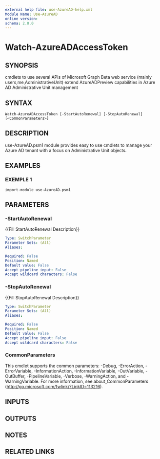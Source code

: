 ```yaml
---
external help file: use-AzureAD-help.xml
Module Name: Use-AzureAD
online version:
schema: 2.0.0
---
```


# Watch-AzureADAccessToken

## SYNOPSIS
cmdlets to use several APIs of Microsoft Graph Beta web service (mainly users,me,AdministrativeUnit)
extend AzureADPreview capabilities in Azure AD Administrative Unit management

## SYNTAX

```
Watch-AzureADAccessToken [-StartAutoRenewal] [-StopAutoRenewal] [<CommonParameters>]
```

## DESCRIPTION
use-AzureAD.psm1 module provides easy to use cmdlets to manage your Azure AD tenant with a focus on Administrative Unit objects.

## EXAMPLES

### EXEMPLE 1
```
import-module use-AzureAD.psm1
```

## PARAMETERS

### -StartAutoRenewal
{{Fill StartAutoRenewal Description}}

```yaml
Type: SwitchParameter
Parameter Sets: (All)
Aliases:

Required: False
Position: Named
Default value: False
Accept pipeline input: False
Accept wildcard characters: False
```

### -StopAutoRenewal
{{Fill StopAutoRenewal Description}}

```yaml
Type: SwitchParameter
Parameter Sets: (All)
Aliases:

Required: False
Position: Named
Default value: False
Accept pipeline input: False
Accept wildcard characters: False
```

### CommonParameters
This cmdlet supports the common parameters: -Debug, -ErrorAction, -ErrorVariable, -InformationAction, -InformationVariable, -OutVariable, -OutBuffer, -PipelineVariable, -Verbose, -WarningAction, and -WarningVariable.
For more information, see about_CommonParameters (http://go.microsoft.com/fwlink/?LinkID=113216).

## INPUTS

## OUTPUTS

## NOTES

## RELATED LINKS
